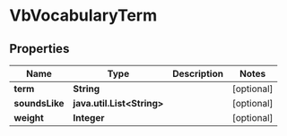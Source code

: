 
# VbVocabularyTerm

## Properties
Name | Type | Description | Notes
------------ | ------------- | ------------- | -------------
**term** | **String** |  |  [optional]
**soundsLike** | **java.util.List&lt;String&gt;** |  |  [optional]
**weight** | **Integer** |  |  [optional]



